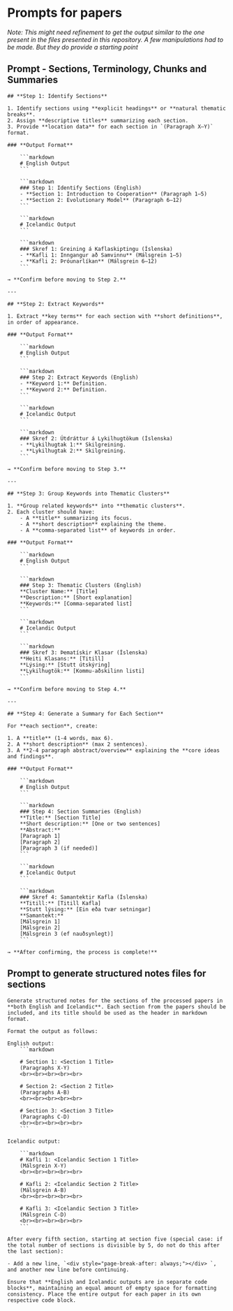 # Prompts for papers
*Note: This might need refinement to get the output similar to the one present in the files presented in this repository. A few manipulations had to be made. But they do provide a starting point*

## Prompt - Sections, Terminology, Chunks and Summaries

```
## **Step 1: Identify Sections**

1. Identify sections using **explicit headings** or **natural thematic breaks**.
2. Assign **descriptive titles** summarizing each section.
3. Provide **location data** for each section in `(Paragraph X–Y)` format.

### **Output Format**

	```markdown
	# English Output
	```

	```markdown
	### Step 1: Identify Sections (English)  
	- **Section 1: Introduction to Cooperation** (Paragraph 1–5)  
	- **Section 2: Evolutionary Model** (Paragraph 6–12)  
	```

	```markdown
	# Icelandic Output
	```

	```markdown
	### Skref 1: Greining á Kaflaskiptingu (Íslenska)  
	- **Kafli 1: Inngangur að Samvinnu** (Málsgrein 1–5)  
	- **Kafli 2: Þróunarlíkan** (Málsgrein 6–12)  
	```

→ **Confirm before moving to Step 2.**

---

## **Step 2: Extract Keywords**

1. Extract **key terms** for each section with **short definitions**, in order of appearance.

### **Output Format**

	```markdown
	# English Output
	```

	```markdown
	### Step 2: Extract Keywords (English)  
	- **Keyword 1:** Definition.  
	- **Keyword 2:** Definition.  
	```

	```markdown
	# Icelandic Output
	```

	```markdown
	### Skref 2: Útdráttur á Lykilhugtökum (Íslenska)  
	- **Lykilhugtak 1:** Skilgreining.  
	- **Lykilhugtak 2:** Skilgreining.  
	```

→ **Confirm before moving to Step 3.**

---

## **Step 3: Group Keywords into Thematic Clusters**

1. **Group related keywords** into **thematic clusters**.
2. Each cluster should have:
    - A **title** summarizing its focus.
    - A **short description** explaining the theme.
    - A **comma-separated list** of keywords in order.

### **Output Format**

	```markdown
	# English Output
	```

	```markdown
	### Step 3: Thematic Clusters (English)  
	**Cluster Name:** [Title]  
	**Description:** [Short explanation]  
	**Keywords:** [Comma-separated list]  
	```

	```markdown
	# Icelandic Output
	```

	```markdown
	### Skref 3: Þematískir Klasar (Íslenska)  
	**Heiti Klasans:** [Titill]  
	**Lýsing:** [Stutt útskýring]  
	**Lykilhugtök:** [Kommu-aðskilinn listi]  
	```

→ **Confirm before moving to Step 4.**

---

## **Step 4: Generate a Summary for Each Section**

For **each section**, create:

1. A **title** (1-4 words, max 6).
2. A **short description** (max 2 sentences).
3. A **2-4 paragraph abstract/overview** explaining the **core ideas and findings**.

### **Output Format**

	```markdown
	# English Output
	```

	```markdown
	### Step 4: Section Summaries (English)  
	**Title:** [Section Title]  
	**Short description:** [One or two sentences]  
	**Abstract:**  
	[Paragraph 1]  
	[Paragraph 2]  
	[Paragraph 3 (if needed)]  
	```

	```markdown
	# Icelandic Output
	```

	```markdown
	### Skref 4: Samantektir Kafla (Íslenska)  
	**Titill:** [Titill Kafla]  
	**Stutt lýsing:** [Ein eða tvær setningar]  
	**Samantekt:**  
	[Málsgrein 1]  
	[Málsgrein 2]  
	[Málsgrein 3 (ef nauðsynlegt)]  
	```

→ **After confirming, the process is complete!**
```

## Prompt to generate structured notes files for sections

```
Generate structured notes for the sections of the processed papers in **both English and Icelandic**. Each section from the papers should be included, and its title should be used as the header in markdown format.

Format the output as follows:

English output: 
	```markdown

	# Section 1: <Section 1 Title>  
	(Paragraphs X-Y)  
	<br><br><br><br><br>  
	
	# Section 2: <Section 2 Title>  
	(Paragraphs A-B)
	<br><br><br><br><br>  

	# Section 3: <Section 3 Title>  
	(Paragraphs C-D) 
	<br><br><br><br><br>  
	```

Icelandic output: 

	```markdown
	# Kafli 1: <Icelandic Section 1 Title>  
	(Málsgrein X-Y)  
	<br><br><br><br><br>  
	
	# Kafli 2: <Icelandic Section 2 Title>  
	(Málsgrein A-B)  
	<br><br><br><br><br>  
	
	# Kafli 3: <Icelandic Section 3 Title>  
	(Málsgrein C-D)  
	<br><br><br><br><br>  
	```

After every fifth section, starting at section five (special case: if the total number of sections is divisible by 5, do not do this after the last section):

- Add a new line, `<div style="page-break-after: always;"></div> `, and another new line before continuing.

Ensure that **English and Icelandic outputs are in separate code blocks**, maintaining an equal amount of empty space for formatting consistency. Place the entire output for each paper in its own respective code block.
```
